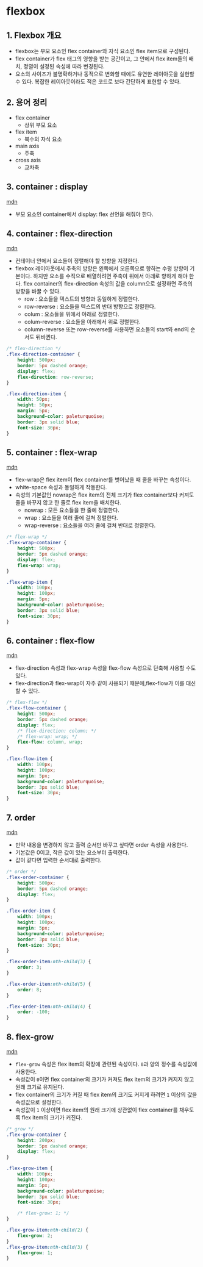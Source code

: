 # flexbox

## 1. Flexbox 개요

- flexbox는 부모 요소인 flex container와 자식 요소인 flex item으로 구성된다.
- flex container가 flex 태그의 영향을 받는 공간이고, 그 안에서 flex item들의 배치, 정렬이 설정된 속성에 따라 변경된다.
- 요소의 사이즈가 불명확하거나 동적으로 변화할 때에도 유연한 레이아웃을 실현할 수 있다. 복잡한 레이아웃이라도 적은 코드로 보다 간단하게 표현할 수 있다.

## 2. 용어 정리

- flex container
    - 상위 부모 요소
- flex item
    - 복수의 자식 요소
- main axis
    - 주축
- cross axis
    - 교차축

## 3. container : display

[mdn](https://developer.mozilla.org/ko/docs/Web/CSS/display)

- 부모 요소인 container에서 display: flex 선언을 해줘야 한다.

## 4. container : flex-direction

[mdn](https://developer.mozilla.org/ko/docs/Web/CSS/flex-direction)

- 컨테이너 안에서 요소들이 정렬해야 할 방향을 지정한다.
- flexbox 레이아웃에서 주축의 방향은 왼쪽에서 오른쪽으로 향하는 수평 방향이 기본이다. 하지만 요소를 수직으로 배열하려면 주축이 위에서 아래로 향하게 해야 한다. flex container의 flex-direction 속성의 값을 column으로 설정하면 주축의 방향을 바꿀 수 있다.
    - row : 요소들을 텍스트의 방향과 동일하게 정렬한다.
    - row-reverse : 요소들을 텍스트의 반대 방향으로 정렬한다.
    - colum : 요소들을 위에서 아래로 정렬한다.
    - colum-reverse : 요소들을 아래에서 위로 정렬한다.
    - column-reverse 또는 row-reverse를 사용하면 요소들의 start와 end의 순서도 뒤바뀐다.

```css
/* flex-direction */
.flex-direction-container {
	height: 500px;
	border: 5px dashed orange;
	display: flex;
	flex-direction: row-reverse;
}

.flex-direction-item {
	width: 50px;
	height: 50px;
	margin: 5px;
	background-color: paleturquoise;
	border: 3px solid blue;
	font-size: 30px;
}
```

## 5. container : flex-wrap

[mdn](https://developer.mozilla.org/ko/docs/Web/CSS/flex-wrap)

- flex-wrap은 flex item이 flex container를 벗어났을 때 줄을 바꾸는 속성이다.
- white-space 속성과 동일하게 작동한다.
- 속성의 기본값인 nowrap은 flex item의 전체 크기가 flex container보다 커져도 줄을 바꾸지 않고 한 줄로 flex item을 배치한다.
    - nowrap : 모든 요소들을 한 줄에 정렬한다.
    - wrap : 요소들을 여러 줄에 걸쳐 정렬한다.
    - wrap-reverse : 요소들을 여러 줄에 걸쳐 반대로 정렬한다.

```css
/* flex-wrap */
.flex-wrap-container {
	height: 500px;
	border: 5px dashed orange;
	display: flex;
	flex-wrap: wrap;
}

.flex-wrap-item {
	width: 100px;
	height: 100px;
	margin: 5px;
	background-color: paleturquoise;
	border: 3px solid blue;
	font-size: 30px;
}
```

## 6. container : flex-flow

[mdn](https://developer.mozilla.org/ko/docs/Web/CSS/flex-flow)

- flex-direction 속성과 flex-wrap 속성을 flex-flow 속성으로 단축해 사용할 수도 있다.
- flex-direction과 flex-wrap이 자주 같이 사용되기 때문에,flex-flow가 이를 대신할 수 있다.

```css
/* flex-flow */
.flex-flow-container {
	height: 500px;
	border: 5px dashed orange;
	display: flex;
	/* flex-direction: column; */
	/* flex-wrap: wrap; */
	flex-flow: column, wrap;
}

.flex-flow-item {
	width: 100px;
	height: 100px;
	margin: 5px;
	background-color: paleturquoise;
	border: 3px solid blue;
	font-size: 30px;
}
```

## 7. order

[mdn](https://developer.mozilla.org/ko/docs/Web/CSS/order)

- 만약 내용을 변경하지 않고 출력 순서만 바꾸고 싶다면 order 속성을 사용한다.
- 기본값은 0이고, 작은 값이 있는 요소부터 출력한다.
- 값이 같다면 입력한 순서대로 출력한다.

```css
/* order */
.flex-order-container {
	height: 500px;
	border: 5px dashed orange;
	display: flex;
}

.flex-order-item {
	width: 100px;
	height: 100px;
	margin: 5px;
	background-color: paleturquoise;
	border: 3px solid blue;
	font-size: 30px;
}

.flex-order-item:nth-child(3) {
	order: 3;
}

.flex-order-item:nth-child(5) {
	order: 8;
}

.flex-order-item:nth-child(4) {
	order: -100;
}
```

## 8. flex-grow

[mdn](https://developer.mozilla.org/ko/docs/Web/CSS/flex-grow)

- `flex-grow` 속성은 flex item의 확장에 관련된 속성이다. `0`과 양의 정수를 속성값에 사용한다.
- 속성값이 `0`이면 flex container의 크기가 커져도 flex item의 크기가 커지지 않고 원래 크기로 유지된다.
- flex container의 크기가 커질 때 flex item의 크기도 커지게 하려면 `1` 이상의 값을 속성값으로 설정한다.
- 속성값이 `1` 이상이면 flex item의 원래 크기에 상관없이 flex container를 채우도록 flex item의 크기가 커진다.

```css
/* grow */
.flex-grow-container {
	height: 200px;
	border: 5px dashed orange;
	display: flex;
}

.flex-grow-item {
	width: 100px;
	height: 100px;
	margin: 5px;
	background-color: paleturquoise;
	border: 3px solid blue;
	font-size: 30px;

	/* flex-grow: 1; */
}

.flex-grow-item:nth-child(2) {
	flex-grow: 2;
}
.flex-grow-item:nth-child(3) {
	flex-grow: 1;
}
```
